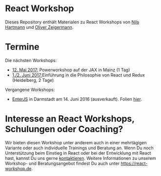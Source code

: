 # React Workshop

Dieses Repository enthält Materialen zu React Workshops von [Nils Hartmann](http://nilshartmann.net) und [Oliver Zeigermann](http://zeigermann.eu/).

# Termine

Die nächsten Workshops:

* [12. Mai 2017:](https://jax.de/session/freitag-12-05-2017-webanwendungen-mit-react-entwickeln-eine-praktische-einfuehrung/) Powerworkshop auf der JAX in Mainz (1 Tag) 
* [1./2. Juni 2017:](http://dpunkt.de/react)Einführung in die Philosophie von React und Redux (Heidelberg, 2 Tage)

Vergangene Workshops:

* [EnterJS](http://dpunkt.de/react) in Darmstadt am 14. Juni 2016 (ausverkauft). Folien [hier](http://djcordhose.github.io/react-workshop/2016_enterjs.html#/).


# Interesse an React Workshops, Schulungen oder Coaching?

Wir bieten diesen Workshop unter anderem auch in einer mehrtägigen Variante oder auch individuelle Trainings und Beratung an.
Wenn Du noch Unterstützung beim Einstieg in React oder bei der Entwicklung mit React hast, kannst Du uns gerne [kontaktieren](autoren@reactbuch.de). Weitere Informationen zu unserem Workshop- und Beratungsangebot findest Du auch unter https://react-workshop.de.
 



